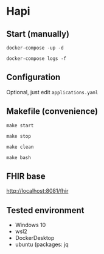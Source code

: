 # Hapi #

## Start (manually) ##

`docker-compose -up -d`

`docker-compose logs -f`

## Configuration ##
Optional, just edit `applications.yaml`

## Makefile (convenience) ##

`make start` 

`make stop`

`make clean`

`make bash`



## FHIR base ##

[http://localhost:8081/fhir](http://localhost:8081/fhir)

## Tested environment ##

  * Windows 10
  * wsl2
  * DockerDesktop
  * ubuntu (packages: jq

